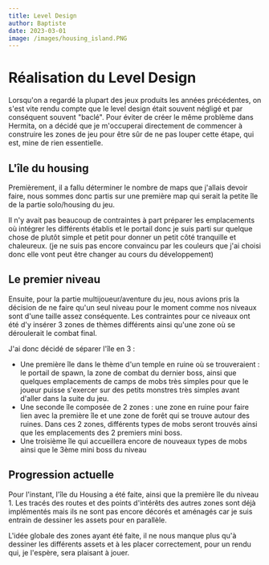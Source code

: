 ```yaml
---
title: Level Design
author: Baptiste
date: 2023-03-01
image: /images/housing_island.PNG
---
```


# Réalisation du Level Design

Lorsqu'on a regardé la plupart des jeux produits les années précédentes, on s'est vite rendu compte que le level design était souvent négligé et par conséquent souvent "baclé". Pour éviter de créer le même problème dans Hermita, on a décidé que je m'occuperai directement de commencer à construire les zones de jeu pour être sûr de ne pas louper cette étape, qui est, mine de rien essentielle.

## L'île du housing

Premièrement, il a fallu déterminer le nombre de maps que j'allais devoir faire, nous sommes donc partis sur une première map qui serait la petite île de la partie solo/housing du jeu. 

Il n'y avait pas beaucoup de contraintes à part préparer les emplacements où intégrer les différents établis et le portail donc je suis parti sur quelque chose de plutôt simple et petit pour donner un petit côté tranquille et chaleureux. (je ne suis pas encore convaincu par les couleurs que j'ai choisi donc elle vont peut être changer au cours du développement)

## Le premier niveau

Ensuite, pour la partie multijoueur/aventure du jeu, nous avions pris la décision de ne faire qu'un seul niveau pour le moment comme nos niveaux sont d'une taille assez conséquente. Les contraintes pour ce niveaux ont été d'y insérer 3 zones de thèmes différents ainsi qu'une zone où se déroulerait le combat final.

J'ai donc décidé de séparer l'île en 3 :

- Une première île dans le thème d'un temple en ruine où se trouveraient : le portail de spawn, la zone de combat du dernier boss, ainsi que quelques emplacements de camps de mobs très simples pour que le joueur puisse s'exercer sur des petits monstres très simples avant d'aller dans la suite du jeu.
- Une seconde île composée de 2 zones : une zone en ruine pour faire lien avec la première île et une zone de forêt qui se trouve autour des ruines. Dans ces 2 zones, différents types de mobs seront trouvés ainsi que les emplacements des 2 premiers mini boss.
- Une troisième île qui accueillera encore de nouveaux types de mobs ainsi que le 3ème mini boss du niveau

## Progression actuelle

Pour l'instant, l'île du Housing a été faite, ainsi que la première île du niveau 1. Les tracés des routes et des points d'intérêts des autres zones sont déjà implémentés mais ils ne sont pas encore décorés et aménagés car je suis entrain de dessiner les assets pour en parallèle.

L'idée globale des zones ayant été faite, il ne nous manque plus qu'à dessiner les différents assets et à les placer correctement, pour un rendu qui, je l'espère, sera plaisant à jouer.
